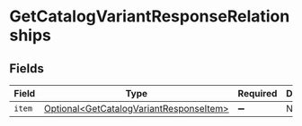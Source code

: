 # GetCatalogVariantResponseRelationships


## Fields

| Field                                                                                                | Type                                                                                                 | Required                                                                                             | Description                                                                                          |
| ---------------------------------------------------------------------------------------------------- | ---------------------------------------------------------------------------------------------------- | ---------------------------------------------------------------------------------------------------- | ---------------------------------------------------------------------------------------------------- |
| `item`                                                                                               | [Optional\<GetCatalogVariantResponseItem>](../../models/components/GetCatalogVariantResponseItem.md) | :heavy_minus_sign:                                                                                   | N/A                                                                                                  |